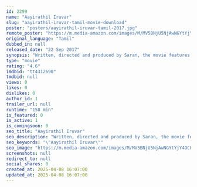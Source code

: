 ```yaml
---
id: 2299
name: "Aayirathil Iruvar"
slug: "aayirathil-iruvar-tamil-movie-download"
poster: "posters/aayirathil-iruvar-tamil-2017.jpg"
remote_poster: "https://m.media-amazon.com/images/M/MV5BNjU5NjAwNGYtYjY4OC00MDRiLTkxMGMtODk2NzI3NWNkM2IzXkEyXkFqcGc@._V1_SX300.jpg"
original_language: "Tamil"
dubbed_in: null
released_date: "22 Sep 2017"
synopsis: "Written, directed and produced by Saran, the movie features Vinay in dual lead roles, accompanied by three newcomers: Samuthrika, Swasthika and Kesha Khambhati. It focuses on a large scale money laundering and hawala money transac..."
type: "movie"
rating: "4.6"
imdbid: "tt4312690"
tmdbid: null
views: 0
likes: 0
dislikes: 0
author_id: 1
trailer_url: null
runtime: "158 min"
is_featured: 0
is_active: 1
is_comingsoon: 0
seo_title: "Aayirathil Iruvar"
seo_description: "Written, directed and produced by Saran, the movie features Vinay in dual lead roles, accompanied by three newcomers: Samuthrika, Swasthika and Kesha Khambhati. It focuses on a large scale money laundering and hawala money transac..."
seo_keywords: "\"Aayirathil Iruvar\""
seo_image: "https://m.media-amazon.com/images/M/MV5BNjU5NjAwNGYtYjY4OC00MDRiLTkxMGMtODk2NzI3NWNkM2IzXkEyXkFqcGc@._V1_SX300.jpg"
screenshots: null
redirect_to: null
social_shares: 0
created_at: 2025-04-08 16:07:00
updated_at: 2025-04-08 16:07:00
---
```


